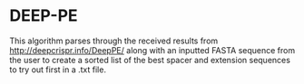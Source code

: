 # DEEP-PE

This algorithm parses through the received results from http://deepcrispr.info/DeepPE/ along with an inputted FASTA sequence from the user to create a sorted list of the best spacer and extension sequences to try out first in a .txt file. 
